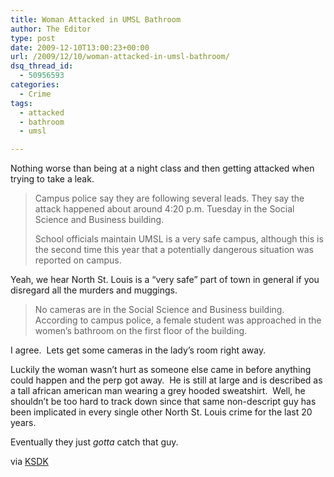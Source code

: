 ```yaml
---
title: Woman Attacked in UMSL Bathroom
author: The Editor
type: post
date: 2009-12-10T13:00:23+00:00
url: /2009/12/10/woman-attacked-in-umsl-bathroom/
dsq_thread_id:
  - 50956593
categories:
  - Crime
tags:
  - attacked
  - bathroom
  - umsl

---
```

Nothing worse than being at a night class and then getting attacked when trying to take a leak.

> Campus police say they are following several leads. They say the attack happened about around 4:20 p.m. Tuesday in the Social Science and Business building.
> 
> School officials maintain UMSL is a very safe campus, although this is the second time this year that a potentially dangerous situation was reported on campus.

Yeah, we hear North St. Louis is a &#8220;very safe&#8221; part of town in general if you disregard all the murders and muggings.

> No cameras are in the Social Science and Business building. According to campus police, a female student was approached in the women&#8217;s bathroom on the first floor of the building.

I agree.  Lets get some cameras in the lady&#8217;s room right away.

Luckily the woman wasn&#8217;t hurt as someone else came in before anything could happen and the perp got away.  He is still at large and is described as a tall african american man wearing a grey hooded sweatshirt.  Well, he shouldn&#8217;t be too hard to track down since that same non-descript guy has been implicated in every single other North St. Louis crime for the last 20 years.

Eventually they just _gotta_ catch that guy.

via <a href="http://www.ksdk.com/news/local/story.aspx?storyid=191468&catid=3" target="_blank">KSDK</a>